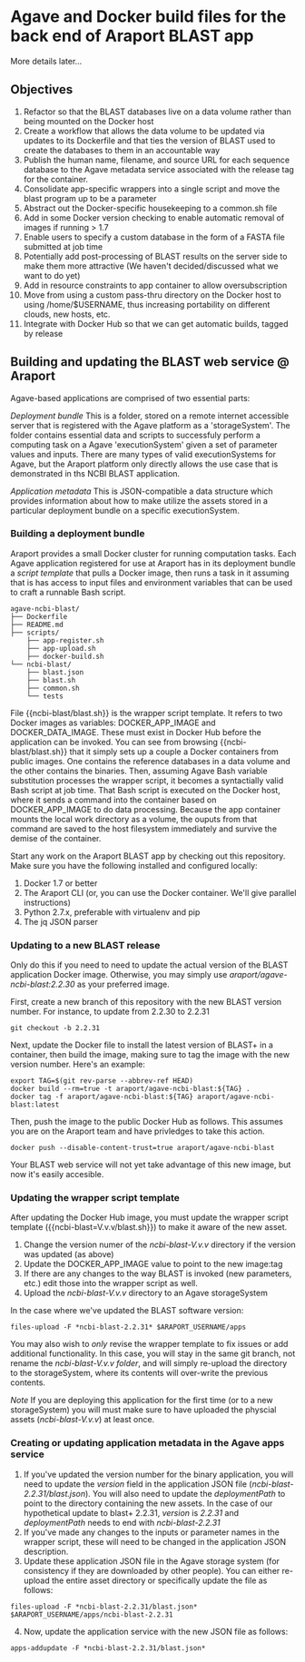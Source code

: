 # Agave and Docker build files for the back end of Araport BLAST app

More details later...

## Objectives

1. Refactor so that the BLAST databases live on a data volume
    rather than being mounted on the Docker host
2. Create a workflow that allows the data volume to be updated via updates to its Dockerfile and
    that ties the version of BLAST used to create the databases to them in an accountable way
3. Publish the human name, filename, and source URL for each sequence database to the Agave
    metadata service associated with the release tag for the container.
4. Consolidate app-specific wrappers into a single script and move the blast program up to be a parameter
5. Abstract out the Docker-specific housekeeping to a common.sh file
6. Add in some Docker version checking to enable automatic removal of images if running > 1.7
7. Enable users to specify a custom database in the form of a FASTA file submitted at job time
8. Potentially add post-processing of BLAST results on the server side to make them more attractive
    (We haven't decided/discussed what we want to do yet)
9. Add in resource constraints to app container to allow oversubscription
10. Move from using a custom pass-thru directory on the Docker host to using /home/$USERNAME,
    thus increasing portability on different clouds, new hosts, etc.
11. Integrate with Docker Hub so that we can get automatic builds, tagged by release

## Building and updating the BLAST web service @ Araport

Agave-based applications are comprised of two essential parts:

_Deployment bundle_
This is a folder, stored on a remote internet accessible server that is registered with the Agave platform as a 'storageSystem'. The folder contains essential data and scripts to successfuly perform a computing task on a Agave 'executionSystem' given a set of parameter values and inputs. There are many types of valid executionSystems for Agave, but the Araport platform only directly allows the use case that is demonstrated in ths NCBI BLAST application.

_Application metadata_
This is JSON-compatible a data structure which provides information about how to make utilize the assets stored in a particular deployment bundle on a specific executionSystem.

### Building a deployment bundle

Araport provides a small Docker cluster for running computation tasks. Each Agave application registered for use at Araport has in its deployment bundle a *script template* that pulls a Docker image, then runs a task in it assuming that is has access to input files and environment variables that can be used to craft a runnable Bash script.

```
agave-ncbi-blast/
├── Dockerfile
├── README.md
├── scripts/
    ├── app-register.sh
    ├── app-upload.sh
    ├── docker-build.sh
└── ncbi-blast/
    ├── blast.json
    ├── blast.sh
    ├── common.sh
    └── tests
```

File {{ncbi-blast/blast.sh}} is the wrapper script template. It refers to two Docker images as variables: DOCKER_APP_IMAGE and DOCKER_DATA_IMAGE. These must exist in Docker Hub before the application can be invoked. You can see from browsing {{ncbi-blast/blast.sh}}  that it simply sets up a couple a Docker containers from public images. One contains the reference databases in a data volume and the other contains the binaries. Then, assuming Agave Bash variable substitution processes the wrapper script, it becomes a syntactially valid Bash script at job time. That Bash script is executed on the Docker host, where it sends a command into the container based on DOCKER_APP_IMAGE to do data processing. Because the app container mounts the local work directory as a volume, the ouputs from that command are saved to the host filesystem immediately and survive the demise of the container.

Start any work on the Araport BLAST app by checking out this repository. Make sure you have the following installed and configured locally:

1. Docker 1.7 or better
2. The Araport CLI (or, you can use the Docker container. We'll give parallel instructions)
3. Python 2.7.x, preferable with virtualenv and pip
4. The jq JSON parser

### Updating to a new BLAST release

Only do this if you need to need to update the actual version of the BLAST application Docker image. Otherwise, you may simply use *araport/agave-ncbi-blast:2.2.30* as your preferred image.

First, create a new branch of this repository with the new BLAST version number. For instance, to update from 2.2.30 to 2.2.31

```
git checkout -b 2.2.31
```

Next, update the Docker file to install the latest version of BLAST+ in a container, then build the image, making sure to tag the image with the new version number. Here's an example:

```
export TAG=$(git rev-parse --abbrev-ref HEAD)
docker build --rm=true -t araport/agave-ncbi-blast:${TAG} .
docker tag -f araport/agave-ncbi-blast:${TAG} araport/agave-ncbi-blast:latest
```

Then, push the image to the public Docker Hub as follows. This assumes you are on the Araport team and have privledges to take this action.

```
docker push --disable-content-trust=true araport/agave-ncbi-blast
```

Your BLAST web service will not yet take advantage of this new image, but now it's easily accesible.

### Updating the wrapper script template

After updating the Docker Hub image, you must update the wrapper script template ({{ncbi-blast=V.v.v/blast.sh}}) to make it aware of the new asset.


1. Change the version numer of the *ncbi-blast-V.v.v* directory if the version was updated (as above)
2. Update the DOCKER_APP_IMAGE value to point to the new image:tag
3. If there are any changes to the way BLAST is invoked (new parameters, etc.) edit those into the wrapper script as well.
4. Upload the *ncbi-blast-V.v.v* directory to an Agave storageSystem

In the case where we've updated the BLAST software version:

```
files-upload -F *ncbi-blast-2.2.31* $ARAPORT_USERNAME/apps
```

You may also wish to *only* revise the wrapper template to fix issues or add additional functionality. In this case, you will stay in the same git branch, not rename the *ncbi-blast-V.v.v folder*, and will simply re-upload the directory to the storageSystem, where its contents will over-write the previous contents.

*Note* If you are deploying this application for the first time (or to a new storageSystem) you will must make sure to have uploaded the physcial assets (*ncbi-blast-V.v.v*) at least once.

### Creating or updating application metadata in the Agave apps service

1. If you've updated the version number for the binary application, you will need to update the *version* field in the application JSON file (*ncbi-blast-2.2.31/blast.json*). You will also need to update the *deploymentPath* to point to the directory containing the new assets. In the case of our hypothetical update to blast+ 2.2.31, *version* is *2.2.31* and *deploymentPath* needs to end with *ncbi-blast-2.2.31*
2. If you've made any changes to the inputs or parameter names in the wrapper script, these will need to be changed in the application JSON description.
3. Update these application JSON file in the Agave storage system (for consistency if they are downloaded by other people). You can either re-upload the entire asset directory or specifically update the file as follows:

```
files-upload -F *ncbi-blast-2.2.31/blast.json* $ARAPORT_USERNAME/apps/ncbi-blast-2.2.31
```

4. Now, update the application service with the new JSON file as follows:

```
apps-addupdate -F *ncbi-blast-2.2.31/blast.json*
```


